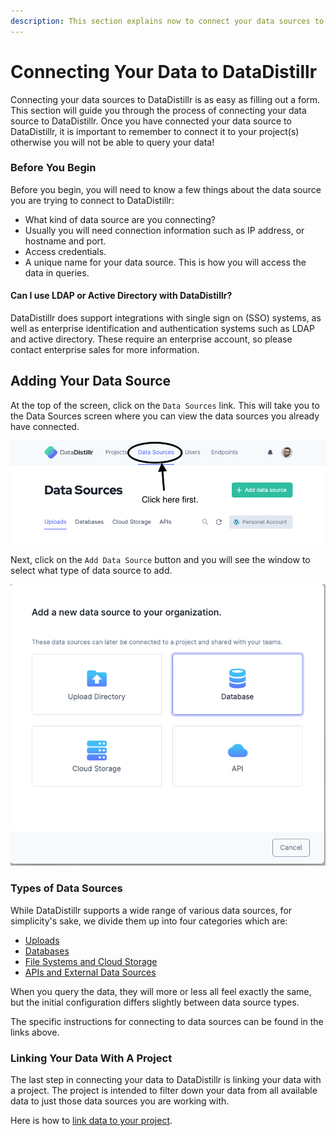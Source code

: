 ```yaml
---
description: This section explains now to connect your data sources to DataDistillr.
---
```


# Connecting Your Data to DataDistillr

Connecting your data sources to DataDistillr is as easy as filling out a form.  This section will guide you through the process of connecting your data source to DataDistillr.  Once you have connected your data source to DataDistillr, it is important to remember to connect it to your project(s) otherwise you will not be able to query your data!

### Before You Begin

Before you begin, you will need to know a few things about the data source you are trying to connect to DataDistillr:

* What kind of data source are you connecting?
* Usually you will need connection information such as IP address, or hostname and port.
* Access credentials.
* A unique name for your data source.  This is how you will access the data in queries.

#### Can I use LDAP or Active Directory with DataDistillr?

DataDistillr does support integrations with single sign on (SSO) systems, as well as enterprise identification and authentication systems such as LDAP and active directory.  These require an enterprise account, so please contact enterprise sales for more information.&#x20;

## Adding Your Data Source

At the top of the screen, click on the `Data Sources` link.  This will take you to the Data Sources screen where you can view the data sources you already have connected.&#x20;

![The Data Sources Button](<../../.gitbook/assets/Screen Shot 2021-11-14 at 10.59.12 AM.png>)

Next, click on the `Add Data Source` button and you will see the window to select what type of data source to add.&#x20;

![Selecting a Data Source Type](<../../.gitbook/assets/Screen Shot 2021-11-14 at 11.06.11 AM.png>)

### Types of Data Sources

While DataDistillr supports a wide range of various data sources, for simplicity's sake, we divide them up into four categories which are:

* [Uploads](uploading-files.md)
* [Databases](connecting-databases/)
* [File Systems and Cloud Storage](connecting-to-remote-storage.md)
* [APIs and External Data Sources](connecting-to-apis-and-external-data/)

When you query the data, they will more or less all feel exactly the same, but the initial configuration differs slightly between data source types. &#x20;

The specific instructions for connecting to data sources can be found in the links above. &#x20;

### Linking Your Data With A Project

The last step in connecting your data to DataDistillr is linking your data with a project.  The project is intended to filter down your data from all available data to just those data sources you are working with. &#x20;

Here is how to [link data to your project](../linking-data-to-your-project.md).&#x20;

